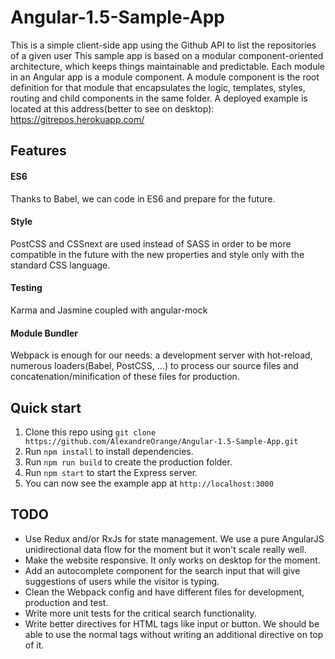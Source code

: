 # Angular-1.5-Sample-App

This is a simple client-side app using the Github API to list the repositories of a given user
This sample app is based on a modular component-oriented architecture, which keeps things maintainable and predictable. Each module in an Angular app is a module component. A module component is the root definition for that module that encapsulates the logic, templates, styles, routing and child components in the same folder.
A deployed example is located at this address(better to see on desktop): <a href="https://gitrepos.herokuapp.com/">https://gitrepos.herokuapp.com/</a>


## Features

#### ES6
Thanks to Babel, we can code in ES6 and prepare for the future.

#### Style
PostCSS and CSSnext are used instead of SASS in order to be more compatible in the future with the new properties and style only with the standard CSS language.

#### Testing
Karma and Jasmine coupled with angular-mock

#### Module Bundler
Webpack is enough for our needs: a development server with hot-reload, numerous loaders(Babel, PostCSS, ...) to process our source files and concatenation/minification of these files for production.


## Quick start

1. Clone this repo using `git clone https://github.com/AlexandreOrange/Angular-1.5-Sample-App.git`
2. Run `npm install` to install dependencies.
3. Run `npm run build` to create the production folder.
4. Run `npm start` to start the Express server.
5. You can now see the example app at `http://localhost:3000`

## TODO

- Use Redux and/or RxJs for state management. We use a pure AngularJS unidirectional data flow for the moment but it won't scale really well.
- Make the website responsive. It only works on desktop for the moment.
- Add an autocomplete component for the search input that will give suggestions of users while the visitor is typing.
- Clean the Webpack config and have different files for development, production and test.
- Write more unit tests for the critical search functionality.
- Write better directives for HTML tags like input or button. We should be able to use the normal tags without writing an additional directive on top of it.
